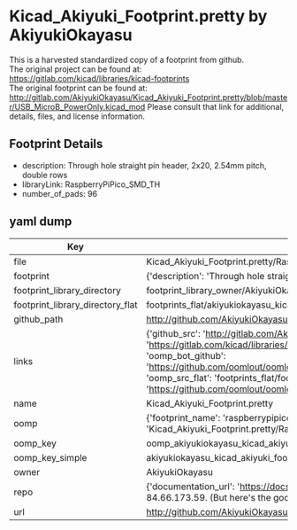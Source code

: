 # Kicad_Akiyuki_Footprint.pretty by AkiyukiOkayasu  
This is a harvested standardized copy of a footprint from github.  
The original project can be found at:  
https://gitlab.com/kicad/libraries/kicad-footprints  
The original footprint can be found at:
http://gitlab.com/AkiyukiOkayasu/Kicad_Akiyuki_Footprint.pretty/blob/master/USB_MicroB_PowerOnly.kicad_mod
Please consult that link for additional, details, files, and license information.  
## Footprint Details
* description: Through hole straight pin header, 2x20, 2.54mm pitch, double rows  
* libraryLink: RaspberryPiPico_SMD_TH  
* number_of_pads: 96  
## yaml dump  
| Key | Value |  
| --- | --- |  
| file | Kicad_Akiyuki_Footprint.pretty/RaspberryPiPico_SMD_TH.kicad_mod |  
| footprint | {'description': 'Through hole straight pin header, 2x20, 2.54mm pitch, double rows', 'libraryLink': 'RaspberryPiPico_SMD_TH', 'number_of_pads': 96} |  
| footprint_library_directory | footprint_library_owner/AkiyukiOkayasu_Kicad_Akiyuki_Footprint.pretty |  
| footprint_library_directory_flat | footprints_flat/akiyukiokayasu_kicad_akiyuki_footprint_raspberrypipico_smd_th/working |  
| github_path | http://github.com/AkiyukiOkayasu/Kicad_Akiyuki_Footprint.pretty/blob/master/RaspberryPiPico_SMD_TH.kicad_mod |  
| links | {'github_src': 'http://gitlab.com/AkiyukiOkayasu/Kicad_Akiyuki_Footprint.pretty/blob/master/USB_MicroB_PowerOnly.kicad_mod', 'github_src_repo': 'https://gitlab.com/kicad/libraries/kicad-footprints', 'oomp_bot': 'footprints/akiyukiokayasu_kicad_akiyuki_footprint_raspberrypipico_smd_th/working', 'oomp_bot_github': 'https://github.com/oomlout/oomlout_oomp_footprint_bot/tree/main/footprints/akiyukiokayasu_kicad_akiyuki_footprint_raspberrypipico_smd_th/working', 'oomp_src_flat': 'footprints_flat/footprints_flat/akiyukiokayasu_kicad_akiyuki_footprint_raspberrypipico_smd_th/working', 'oomp_src_flat_github': 'https://github.com/oomlout/oomlout_oomp_footprint_src/tree/main/footprints_flat/akiyukiokayasu_kicad_akiyuki_footprint_raspberrypipico_smd_th/working'} |  
| name | Kicad_Akiyuki_Footprint.pretty |  
| oomp | {'footprint_name': 'raspberrypipico_smd_th', 'library_name': 'kicad_akiyuki_footprint', 'original_filename': 'Kicad_Akiyuki_Footprint.pretty/RaspberryPiPico_SMD_TH.kicad_mod', 'owner_name': 'akiyukiokayasu'} |  
| oomp_key | oomp_akiyukiokayasu_kicad_akiyuki_footprint_raspberrypipico_smd_th |  
| oomp_key_simple | akiyukiokayasu_kicad_akiyuki_footprint_raspberrypipico_smd_th |  
| owner | AkiyukiOkayasu |  
| repo | {'documentation_url': 'https://docs.github.com/rest/overview/resources-in-the-rest-api#rate-limiting', 'message': "API rate limit exceeded for 84.66.173.59. (But here's the good news: Authenticated requests get a higher rate limit. Check out the documentation for more details.)"} |  
| url | http://github.com/AkiyukiOkayasu/Kicad_Akiyuki_Footprint.pretty |  

